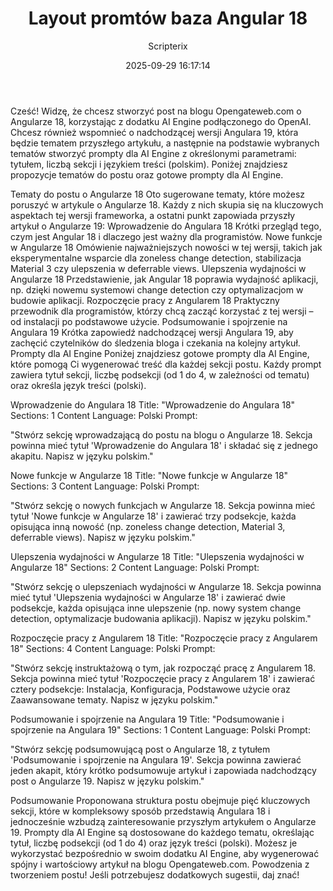 ﻿---
title: "Layout promtów baza Angular 18"
date: 2025-09-29 16:17:14
author: Scripterix
slug: layout-promtow-baza-angular-18
post_id: 753
categories:
  - "Wyzwanie"
tags:
  []
original_url: "https://opengateweb.com/posts/layout-promtow-baza-angular-18/"
---

Cześć! Widzę, że chcesz stworzyć post na blogu Opengateweb.com o Angularze 18, korzystając z dodatku AI Engine podłączonego do OpenAI. Chcesz również wspomnieć o nadchodzącej wersji Angulara 19, która będzie tematem przyszłego artykułu, a następnie na podstawie wybranych tematów stworzyć prompty dla AI Engine z określonymi parametrami: tytułem, liczbą sekcji i językiem treści (polskim). Poniżej znajdziesz propozycje tematów do postu oraz gotowe prompty dla AI Engine.

Tematy do postu o Angularze 18
Oto sugerowane tematy, które możesz poruszyć w artykule o Angularze 18. Każdy z nich skupia się na kluczowych aspektach tej wersji frameworka, a ostatni punkt zapowiada przyszły artykuł o Angularze 19:
Wprowadzenie do Angulara 18
Krótki przegląd tego, czym jest Angular 18 i dlaczego jest ważny dla programistów.
Nowe funkcje w Angularze 18
Omówienie najważniejszych nowości w tej wersji, takich jak eksperymentalne wsparcie dla zoneless change detection, stabilizacja Material 3 czy ulepszenia w deferrable views.
Ulepszenia wydajności w Angularze 18
Przedstawienie, jak Angular 18 poprawia wydajność aplikacji, np. dzięki nowemu systemowi change detection czy optymalizacjom w budowie aplikacji.
Rozpoczęcie pracy z Angularem 18
Praktyczny przewodnik dla programistów, którzy chcą zacząć korzystać z tej wersji – od instalacji po podstawowe użycie.
Podsumowanie i spojrzenie na Angulara 19
Krótka zapowiedź nadchodzącej wersji Angulara 19, aby zachęcić czytelników do śledzenia bloga i czekania na kolejny artykuł.
Prompty dla AI Engine
Poniżej znajdziesz gotowe prompty dla AI Engine, które pomogą Ci wygenerować treść dla każdej sekcji postu. Każdy prompt zawiera tytuł sekcji, liczbę podsekcji (od 1 do 4, w zależności od tematu) oraz określa język treści (polski).

Wprowadzenie do Angulara 18
Title: "Wprowadzenie do Angulara 18"
Sections: 1
Content Language: Polski
Prompt:

"Stwórz sekcję wprowadzającą do postu na blogu o Angularze 18. Sekcja powinna mieć tytuł 'Wprowadzenie do Angulara 18' i składać się z jednego akapitu. Napisz w języku polskim."

Nowe funkcje w Angularze 18
Title: "Nowe funkcje w Angularze 18"
Sections: 3
Content Language: Polski
Prompt:

"Stwórz sekcję o nowych funkcjach w Angularze 18. Sekcja powinna mieć tytuł 'Nowe funkcje w Angularze 18' i zawierać trzy podsekcje, każda opisująca inną nowość (np. zoneless change detection, Material 3, deferrable views). Napisz w języku polskim."

Ulepszenia wydajności w Angularze 18
Title: "Ulepszenia wydajności w Angularze 18"
Sections: 2
Content Language: Polski
Prompt:

"Stwórz sekcję o ulepszeniach wydajności w Angularze 18. Sekcja powinna mieć tytuł 'Ulepszenia wydajności w Angularze 18' i zawierać dwie podsekcje, każda opisująca inne ulepszenie (np. nowy system change detection, optymalizacje budowania aplikacji). Napisz w języku polskim."

Rozpoczęcie pracy z Angularem 18
Title: "Rozpoczęcie pracy z Angularem 18"
Sections: 4
Content Language: Polski
Prompt:

"Stwórz sekcję instruktażową o tym, jak rozpocząć pracę z Angularem 18. Sekcja powinna mieć tytuł 'Rozpoczęcie pracy z Angularem 18' i zawierać cztery podsekcje: Instalacja, Konfiguracja, Podstawowe użycie oraz Zaawansowane tematy. Napisz w języku polskim."

Podsumowanie i spojrzenie na Angulara 19
Title: "Podsumowanie i spojrzenie na Angulara 19"
Sections: 1
Content Language: Polski
Prompt:

"Stwórz sekcję podsumowującą post o Angularze 18, z tytułem 'Podsumowanie i spojrzenie na Angulara 19'. Sekcja powinna zawierać jeden akapit, który krótko podsumowuje artykuł i zapowiada nadchodzący post o Angularze 19. Napisz w języku polskim."

Podsumowanie
Proponowana struktura postu obejmuje pięć kluczowych sekcji, które w kompleksowy sposób przedstawią Angulara 18 i jednocześnie wzbudzą zainteresowanie przyszłym artykułem o Angularze 19. Prompty dla AI Engine są dostosowane do każdego tematu, określając tytuł, liczbę podsekcji (od 1 do 4) oraz język treści (polski). Możesz je wykorzystać bezpośrednio w swoim dodatku AI Engine, aby wygenerować spójny i wartościowy artykuł na blogu Opengateweb.com. Powodzenia z tworzeniem postu! Jeśli potrzebujesz dodatkowych sugestii, daj znać!
